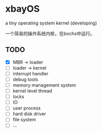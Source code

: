 # xbayOS
a tiny operating system kernel (developing)

一个简易的操作系统内核，在bochs中运行。

## TODO
- [x] MBR -> loader
- [ ] loader -> kernel
- [ ] interrupt handler
- [ ] debug tools
- [ ] memory management system
- [ ] kernel level thread
- [ ] locks
- [ ] IO
- [ ] user process
- [ ] hard disk driver
- [ ] file system
- [ ] ...
